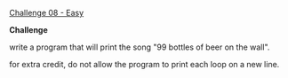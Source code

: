 [Challenge 08 - Easy](https://www.reddit.com/r/dailyprogrammer/comments/pserp/2162012_challenge_8_easy/)

**Challenge**

write a program that will print the song "99 bottles of beer on the wall".

for extra credit, do not allow the program to print each loop on a new line.
